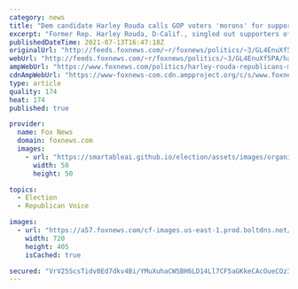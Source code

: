 ```yaml
---
category: news
title: "Dem candidate Harley Rouda calls GOP voters 'morons' for supporting Trump"
excerpt: "Former Rep. Harley Rouda, D-Calif., singled out supporters of former President Trump by calling them \"morons\" during a campaign event last week."
publishedDateTime: 2021-07-13T16:47:18Z
originalUrl: "http://feeds.foxnews.com/~r/foxnews/politics/~3/GL4EnuXf5PA/harley-rouda-republicans-morons-supporting-trump"
webUrl: "http://feeds.foxnews.com/~r/foxnews/politics/~3/GL4EnuXf5PA/harley-rouda-republicans-morons-supporting-trump"
ampWebUrl: "https://www.foxnews.com/politics/harley-rouda-republicans-morons-supporting-trump.amp"
cdnAmpWebUrl: "https://www-foxnews-com.cdn.ampproject.org/c/s/www.foxnews.com/politics/harley-rouda-republicans-morons-supporting-trump.amp"
type: article
quality: 174
heat: 174
published: true

provider:
  name: Fox News
  domain: foxnews.com
  images:
    - url: "https://smartableai.github.io/election/assets/images/organizations/foxnews.com-50x50.jpg"
      width: 50
      height: 50

topics:
  - Election
  - Republican Voice

images:
  - url: "https://a57.foxnews.com/cf-images.us-east-1.prod.boltdns.net/v1/static/694940094001/3fbdc1ab-a848-4592-8830-5949d371c1a9/489007b9-2d3a-44ed-98fb-f8380619d512/1280x720/match/720/405/image.jpg?ve=1&tl=1"
    width: 720
    height: 405
    isCached: true

secured: "VrV25ScsTidv0Ed7dkv4Bi/YMuXuhaCWSBH6LD14Ll7CF5aGKkeCAcOueCOz3VNAzeISVRnyBPgHyR1HOzIiNA0wqj7f2Wm8jaXsY4ODO5jluPZQPiWfv2BYbgEzFzMmLCgGsy1Y0gai2BPCWdsXvobbORbhwn9xGAjxaLDF/LznQXBCc5SqUe31X29OFXDK85eC+O7Milz2knGXS+Sv2L0JVzc5tFOnSYLnwrpI6Wb01ysNweXfLX3fELclwWPjk7V0y7Xm6UHJx1uti8I9daUYGK97GVgVb59KiSEau6OWoG5L3pk9a1zZXHIhB0B0csgx/1qu2eFklRwHnHOBkUJsrYejZjVlcBKPcUXsM+Q=;Cul11eUmlf8ntkLq14a3jQ=="
---
```


